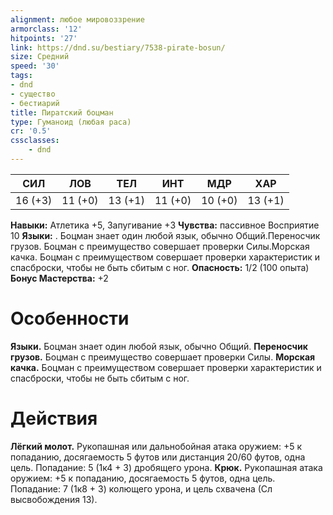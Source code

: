 ```yaml
---
alignment: любое мировоззрение
armorclass: '12'
hitpoints: '27'
link: https://dnd.su/bestiary/7538-pirate-bosun/
size: Средний
speed: '30'
tags:
- dnd
- существо
- бестиарий
title: Пиратский боцман
type: Гуманоид (любая раса)
cr: '0.5'
cssclasses:
    - dnd
---
```



| СИЛ | ЛОВ | ТЕЛ | ИНТ | МДР | ХАР |
|---|---|---|---|---|---|
| 16 (+3) | 11 (+0) | 13 (+1) | 11 (+0) | 10 (+0) | 13 (+1) |
**Навыки:** Атлетика +5, Запугивание +3
**Чувства:** пассивное Восприятие 10
**Языки:** . Боцман знает один любой язык, обычно Общий.Переносчик грузов. Боцман с преимущество совершает проверки Силы.Морская качка. Боцман с преимуществом совершает проверки характеристик и спасброски, чтобы не быть сбитым с ног.
**Опасность:** 1/2 (100 опыта)
**Бонус Мастерства:** +2


# Особенности
**Языки.** Боцман знает один любой язык, обычно Общий.
**Переносчик грузов.** Боцман с преимущество совершает проверки Силы.
**Морская качка.** Боцман с преимуществом совершает проверки характеристик и спасброски, чтобы не быть сбитым с ног.


# Действия
**Лёгкий молот.** Рукопашная или дальнобойная атака оружием: +5 к попаданию, досягаемость 5 футов или дистанция 20/60 футов, одна цель. Попадание: 5 (1к4 + 3) дробящего урона.
**Крюк.** Рукопашная атака оружием: +5 к попаданию, досягаемость 5 футов, одна цель. Попадание: 7 (1к8 + 3) колющего урона, и цель схвачена (Сл высвобождения 13).